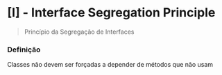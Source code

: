 # [I] - Interface Segregation Principle 
> Princípio da Segregação de Interfaces

### Definição
Classes não devem ser forçadas a depender de métodos que não usam